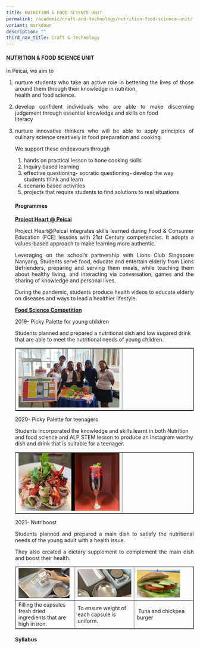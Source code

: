 ```yaml
---
title: NUTRITION & FOOD SCIENCE UNIT
permalink: /academic/craft-and-technology/nutrition-food-science-unit/
variant: markdown
description: ""
third_nav_title: Craft & Technology
---
```

<h4><strong>NUTRITION &amp; FOOD SCIENCE UNIT</strong></h4>
<p>In Peicai, we aim to</p>
<ol>
<li><p align="justify">nurture students who take an active role in bettering the lives of those around them through their knowledge in nutrition,&nbsp;<br>health and food science.
</p></li><li><p align="justify">develop confident individuals who are able to make discerning judgement through essential knowledge and skills on food<br>literacy
</p></li><li><p align="justify">nurture innovative thinkers who will be able to apply principles of culinary science creatively in food preparation and cooking.
</p><p>We support these endeavours through</p>
<ol>
<li>hands on practical lesson to hone cooking skills</li>
<li>Inquiry based learning</li>
<li>effective questioning- socratic questioning- develop the way students think and learn</li>
<li>scenario based activities</li>
<li>projects that require students to find solutions to real situations</li>
</ol>
<h4><strong>Programmes</strong></h4>
<p><strong><u>Project Heart @ Peicai</u></strong></p>
<p></p><p align="justify">Project Heart@Peicai integrates skills learned during Food &amp; Consumer Education (FCE) lessons with 21st Century competencies. It adopts a values-based approach to make learning more authentic.</p>
<p></p><p align="justify">Leveraging on the school’s partnership with Lions Club Singapore Nanyang, Students serve food, educate and entertain elderly from Lions Befrienders, preparing and serving them meals, while teaching them about healthy living, and interacting via conversation, games and the sharing of knowledge and personal lives.</p>
<p></p><p align="justify">During the pandemic, students produce health videos to educate elderly on diseases and ways to lead a healthier lifestyle.</p>
<p><strong><u>Food Science Competition</u></strong></p>
<p></p><p align="justify">2019- Picky Palette for young children</p>
<p>Students planned and prepared a nutritional dish and low sugared drink that are able to meet the nutritional needs of young children.</p>
<table style="border-collapse: collapse; width: 100%;" border="1">
<tbody>
<tr>
<td style="width: 60%;"><img src="/images/ct11.png"></td>
<td style="width: 40%;">&nbsp;</td>
</tr>
</tbody>
</table>
<p></p><p align="justify">2020- Picky Palette for teenagers</p>
<p>Students incorporated the knowledge and skills learnt in both Nutrition and food science and ALP STEM lesson to produce an Instagram worthy dish and drink that is suitable for a teenager.</p>
<table style="border-collapse: collapse; width: 100%;" border="1">
<tbody>
<tr>
<td style="width: 60%;"><img src="/images/ct12.png"></td>
<td style="width: 40%;">&nbsp;</td>
</tr>
</tbody>
</table>
<p>2021- Nutriboost</p>
<p></p><p align="justify">Students planned and prepared a main dish to satisfy the nutritional needs of the young adult with a health issue.</p>
<p></p><p align="justify">They also created a dietary supplement to complement the main dish and boost their health.</p>
<table style="border-collapse: collapse; width: 100%;" border="1">
<tbody>
<tr>
<td style="width: 33.3333%;"><img src="/images/ct13.png"></td>
<td style="width: 33.3333%;"><img src="/images/ct14.png"></td>
<td style="width: 33.3333%;"><img src="/images/ct15.png"></td>
</tr>
<tr>
<td style="width: 33.3333%;">Filling the capsules fresh dried ingredients that are high in iron.</td>
<td style="width: 33.3333%;">To ensure weight of each capsule is uniform.</td>
<td style="width: 33.3333%;">&nbsp;Tuna and chickpea burger</td>
</tr>
</tbody>
</table>
<h4><strong>Syllabus</strong></h4></li></ol>
